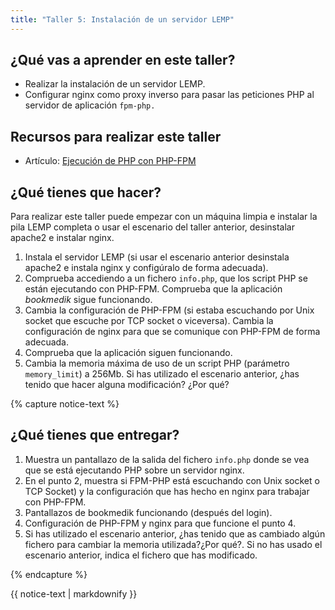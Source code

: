 ```yaml
---
title: "Taller 5: Instalación de un servidor LEMP"
---
```


## ¿Qué vas a aprender en este taller?

* Realizar la instalación de un servidor LEMP.
* Configurar nginx como proxy inverso para pasar las peticiones PHP al servidor de aplicación `fpm-php.`

## Recursos para realizar este taller

* Artículo: [Ejecución de PHP con PHP-FPM](fpm.html)

## ¿Qué tienes que hacer?

Para realizar este taller puede empezar con un máquina limpia e instalar la pila LEMP completa o usar el escenario del taller anterior, desinstalar apache2 e instalar nginx.

1. Instala el servidor LEMP (si usar el escenario anterior desinstala apache2 e instala nginx y configúralo de forma adecuada).
2. Comprueba accediendo a un fichero `info.php`, que los script PHP se están ejecutando con PHP-FPM. Comprueba que la aplicación *bookmedik* sigue funcionando.
3. Cambia la configuración de PHP-FPM (si estaba escuchando por Unix socket que escuche por TCP socket o viceversa). Cambia la configuración de nginx para que se comunique con PHP-FPM de forma adecuada.
4. Comprueba que la aplicación siguen funcionando.
5. Cambia la memoria máxima de uso de un script PHP (parámetro `memory_limit`) a 256Mb. Si has utilizado el escenario anterior, ¿has tenido que hacer alguna modificación? ¿Por qué?


{% capture notice-text %}
## ¿Qué tienes que entregar?

1. Muestra un pantallazo de la salida del fichero `info.php` donde se vea que se está ejecutando PHP sobre un servidor nginx.
2. En el punto 2, muestra si FPM-PHP está escuchando con Unix socket o TCP Socket) y la configuración que has hecho en nginx para trabajar con PHP-FPM.
3. Pantallazos de bookmedik funcionando (después del login).
4. Configuración de PHP-FPM y nginx para que funcione el punto 4.
5. Si has utilizado el escenario anterior, ¿has tenido que as cambiado algún fichero para cambiar la memoria utilizada?¿Por qué?. Si no has usado el escenario anterior, indica el fichero que has modificado.

{% endcapture %}<div class="notice--info">{{ notice-text | markdownify }}</div>

